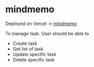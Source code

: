 # mindmemo

Deployed on Vercel -> [mindmemo](https://mindmemo.vercel.app/)

To manage task. User should be able to

- Create task
- Get list of task
- Update specific task
- Delete specific task
